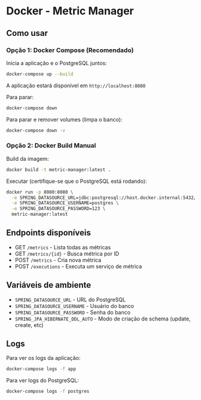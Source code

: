 # Docker - Metric Manager

## Como usar

### Opção 1: Docker Compose (Recomendado)

Inicia a aplicação e o PostgreSQL juntos:

```bash
docker-compose up --build
```

A aplicação estará disponível em `http://localhost:8080`

Para parar:

```bash
docker-compose down
```

Para parar e remover volumes (limpa o banco):

```bash
docker-compose down -v
```

### Opção 2: Docker Build Manual

Build da imagem:

```bash
docker build -t metric-manager:latest .
```

Executar (certifique-se que o PostgreSQL está rodando):

```bash
docker run -p 8080:8080 \
  -e SPRING_DATASOURCE_URL=jdbc:postgresql://host.docker.internal:5432/microservices-metrics-db \
  -e SPRING_DATASOURCE_USERNAME=postgres \
  -e SPRING_DATASOURCE_PASSWORD=123 \
  metric-manager:latest
```

## Endpoints disponíveis

- GET `/metrics` - Lista todas as métricas
- GET `/metrics/{id}` - Busca métrica por ID
- POST `/metrics` - Cria nova métrica
- POST `/executions` - Executa um serviço de métrica

## Variáveis de ambiente

- `SPRING_DATASOURCE_URL` - URL do PostgreSQL
- `SPRING_DATASOURCE_USERNAME` - Usuário do banco
- `SPRING_DATASOURCE_PASSWORD` - Senha do banco
- `SPRING_JPA_HIBERNATE_DDL_AUTO` - Modo de criação de schema (update, create, etc)

## Logs

Para ver os logs da aplicação:

```bash
docker-compose logs -f app
```

Para ver logs do PostgreSQL:

```bash
docker-compose logs -f postgres
```
